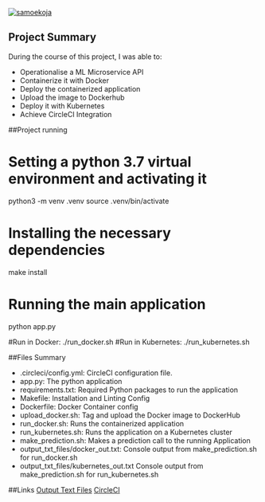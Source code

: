 [![samoekoja](https://circleci.com/gh/samoekoja/microservice-kubernetes.svg?style=svg)](https://app.circleci.com/pipelines/github/samoekoja/microservice-kubernetes)

## Project Summary
During the course of this project, I was able to: 
* Operationalise a ML Microservice API
* Containerize it with Docker
* Deploy the containerized application
* Upload the image to Dockerhub
* Deploy it with Kubernetes
* Achieve CircleCI Integration

##Project running 

# Setting a python 3.7 virtual environment and activating it
python3 -m venv .venv
source .venv/bin/activate

# Installing the necessary dependencies
make install

# Running the main application
python app.py

#Run in Docker: ./run_docker.sh
#Run in Kubernetes: ./run_kubernetes.sh

##Files Summary

* .circleci/config.yml: CircleCI configuration file.
* app.py: The python application
* requirements.txt: Required Python packages to run the application
* Makefile: Installation and Linting Config
* Dockerfile: Docker Container config
* upload_docker.sh: Tag and upload the Docker image to DockerHub
* run_docker.sh: Runs the containerized application
* run_kubernetes.sh: Runs the application on a Kubernetes cluster
* make_prediction.sh: Makes a prediction call to the running Application
* output_txt_files/docker_out.txt: Console output from make_prediction.sh for run_docker.sh
* output_txt_files/kubernetes_out.txt Console output from  make_prediction.sh for run_kubernetes.sh

##Links
[Output Text Files](https://github.com/samoekoja/microservice-kubernetes/output_text_files/)
[CircleCI](https://app.circleci.com/pipelines/github/samoekoja/microservice-kubernetes)
